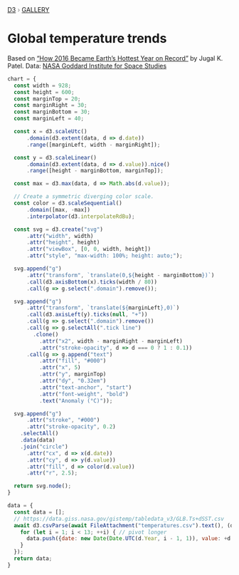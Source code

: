 <div style="color: grey; font: 13px/25.5px var(--sans-serif); text-transform: uppercase;"><h1 style="display: none;">Global temperature trends</h1><a href="https://d3js.org/">D3</a> › <a href="/@d3/gallery">Gallery</a></div>

# Global temperature trends

Based on [“How 2016 Became Earth’s Hottest Year on Record”](https://www.nytimes.com/interactive/2017/01/18/science/earth/2016-hottest-year-on-record.html) by Jugal K. Patel. Data: [NASA Goddard Institute for Space Studies](https://data.giss.nasa.gov/gistemp/)

```js echo
chart = {
  const width = 928;
  const height = 600;
  const marginTop = 20;
  const marginRight = 30;
  const marginBottom = 30;
  const marginLeft = 40;

  const x = d3.scaleUtc()
      .domain(d3.extent(data, d => d.date))
      .range([marginLeft, width - marginRight]);

  const y = d3.scaleLinear()
      .domain(d3.extent(data, d => d.value)).nice()
      .range([height - marginBottom, marginTop]);

  const max = d3.max(data, d => Math.abs(d.value));

  // Create a symmetric diverging color scale.
  const color = d3.scaleSequential()
      .domain([max, -max])
      .interpolator(d3.interpolateRdBu);

  const svg = d3.create("svg")
      .attr("width", width)
      .attr("height", height)
      .attr("viewBox", [0, 0, width, height])
      .attr("style", "max-width: 100%; height: auto;");

  svg.append("g")
      .attr("transform", `translate(0,${height - marginBottom})`)
      .call(d3.axisBottom(x).ticks(width / 80))
      .call(g => g.select(".domain").remove());

  svg.append("g")
      .attr("transform", `translate(${marginLeft},0)`)
      .call(d3.axisLeft(y).ticks(null, "+"))
      .call(g => g.select(".domain").remove())
      .call(g => g.selectAll(".tick line")
        .clone()
          .attr("x2", width - marginRight - marginLeft)
          .attr("stroke-opacity", d => d === 0 ? 1 : 0.1))
      .call(g => g.append("text")
          .attr("fill", "#000")
          .attr("x", 5)
          .attr("y", marginTop)
          .attr("dy", "0.32em")
          .attr("text-anchor", "start")
          .attr("font-weight", "bold")
          .text("Anomaly (°C)"));

  svg.append("g")
      .attr("stroke", "#000")
      .attr("stroke-opacity", 0.2)
    .selectAll()
    .data(data)
    .join("circle")
      .attr("cx", d => x(d.date))
      .attr("cy", d => y(d.value))
      .attr("fill", d => color(d.value))
      .attr("r", 2.5);

  return svg.node();
}
```

```js echo
data = {
  const data = [];
  // https://data.giss.nasa.gov/gistemp/tabledata_v3/GLB.Ts+dSST.csv
  await d3.csvParse(await FileAttachment("temperatures.csv").text(), (d, i, columns) => {
    for (let i = 1; i < 13; ++i) { // pivot longer
      data.push({date: new Date(Date.UTC(d.Year, i - 1, 1)), value: +d[columns[i]]});
    }
  });
  return data;
}
```
